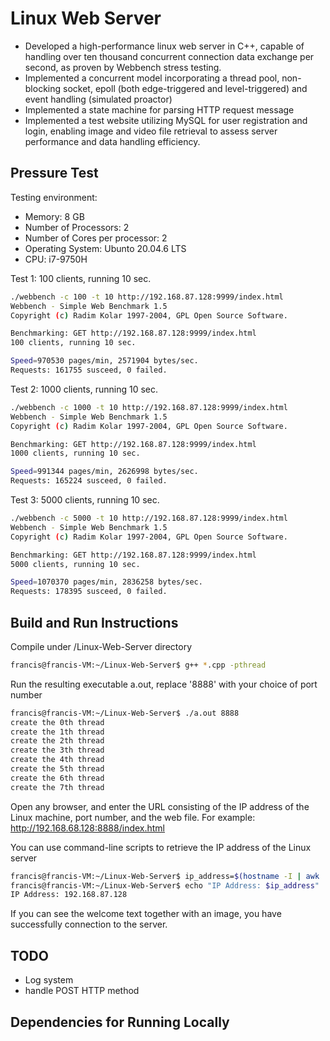 # Linux Web Server

- Developed a high-performance linux web server in C++, capable of handling over ten thousand concurrent connection data exchange per second, as proven by Webbench stress testing.
- Implemented a concurrent model incorporating a thread pool, non-blocking socket, epoll (both edge-triggered and level-triggered) and event handling (simulated proactor)
- Implemented a state machine for parsing HTTP request message
- Implemented a test website utilizing MySQL for user registration and login, enabling image and video file retrieval to assess server performance and data handling efficiency.

## Pressure Test
Testing environment:
- Memory: 8 GB
- Number of Processors: 2
- Number of Cores per processor: 2
- Operating System: Ubunto 20.04.6 LTS
- CPU: i7-9750H

Test 1: 100 clients, running 10 sec.
```bash
./webbench -c 100 -t 10 http://192.168.87.128:9999/index.html
Webbench - Simple Web Benchmark 1.5
Copyright (c) Radim Kolar 1997-2004, GPL Open Source Software.

Benchmarking: GET http://192.168.87.128:9999/index.html
100 clients, running 10 sec.

Speed=970530 pages/min, 2571904 bytes/sec.
Requests: 161755 susceed, 0 failed.
```

Test 2: 1000 clients, running 10 sec.
```bash
./webbench -c 1000 -t 10 http://192.168.87.128:9999/index.html
Webbench - Simple Web Benchmark 1.5
Copyright (c) Radim Kolar 1997-2004, GPL Open Source Software.

Benchmarking: GET http://192.168.87.128:9999/index.html
1000 clients, running 10 sec.

Speed=991344 pages/min, 2626998 bytes/sec.
Requests: 165224 susceed, 0 failed.
```

Test 3: 5000 clients, running 10 sec.
```bash
./webbench -c 5000 -t 10 http://192.168.87.128:9999/index.html
Webbench - Simple Web Benchmark 1.5
Copyright (c) Radim Kolar 1997-2004, GPL Open Source Software.

Benchmarking: GET http://192.168.87.128:9999/index.html
5000 clients, running 10 sec.

Speed=1070370 pages/min, 2836258 bytes/sec.
Requests: 178395 susceed, 0 failed.
```

## Build and Run Instructions
Compile under /Linux-Web-Server directory
```bash
francis@francis-VM:~/Linux-Web-Server$ g++ *.cpp -pthread
```
Run the resulting executable a.out, replace '8888' with your choice of port number
```bash
francis@francis-VM:~/Linux-Web-Server$ ./a.out 8888
create the 0th thread
create the 1th thread
create the 2th thread
create the 3th thread
create the 4th thread
create the 5th thread
create the 6th thread
create the 7th thread
```
Open any browser, and enter the URL consisting of the IP address of the Linux machine, port number, and the web file. 
For example: http://192.168.68.128:8888/index.html

You can use command-line scripts to retrieve the IP address of the Linux server
```bash
francis@francis-VM:~/Linux-Web-Server$ ip_address=$(hostname -I | awk '{print $1}')
francis@francis-VM:~/Linux-Web-Server$ echo "IP Address: $ip_address"
IP Address: 192.168.87.128
```
If you can see the welcome text together with an image, you have successfully connection to the server. 

## TODO
- Log system
- handle POST HTTP method

## Dependencies for Running Locally






